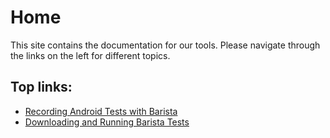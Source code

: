 # Home

This site contains the documentation for our tools. Please navigate through the links on the left for different topics.

## Top links:

* [Recording Android Tests with Barista](../test-recording-android/barista.md)
* [Downloading and Running Barista Tests](../test-recording-android/running/)

